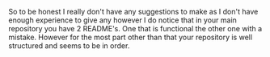 So to be honest I really don't have any suggestions to make as I don't have enough experience to give any however I do notice that in your main repository you have 2 README's. 
One that is functional the other one with a mistake. However for the most part other than that your repository is well structured and seems to be in order. 

